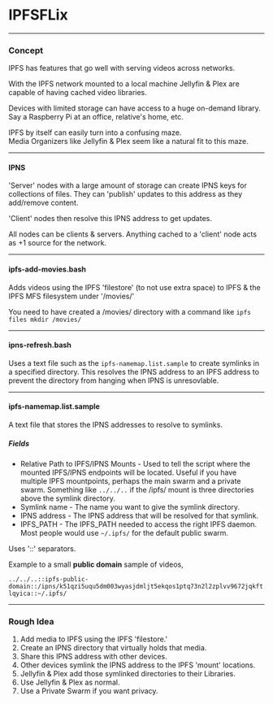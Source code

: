 # IPFSFLix

--------

### Concept

IPFS has features that go well with serving videos across networks.

With the IPFS network mounted to a local machine Jellyfin & Plex are capable of having cached video libraries.

Devices with limited storage can have access to a huge on-demand library.  Say a Raspberry Pi at an office, relative's home, etc.

IPFS by itself can easily turn into a confusing maze.  
Media Organizers like Jellyfin & Plex seem like a natural fit to this maze.


-------


#### IPNS

'Server' nodes with a large amount of storage can create IPNS keys for collections of files.  They can 'publish' updates to this address as they add/remove content.

'Client' nodes then resolve this IPNS address to get updates.

All nodes can be clients & servers.  Anything cached to a 'client' node acts as +1 source for the network.

------

#### ipfs-add-movies.bash

Adds videos using the IPFS 'filestore' (to not use extra space) to IPFS & the IPFS MFS filesystem under '/movies/'

You need to have created a /movies/ directory with a command like `ipfs files mkdir /movies/`

------

#### ipns-refresh.bash

Uses a text file such as the `ipfs-namemap.list.sample` to create symlinks in a specified directory.  This resolves the IPNS address to an IPFS address to prevent the directory from hanging when IPNS is unresovlable.  


------

#### ipfs-namemap.list.sample

A text file that stores the IPNS addresses to resolve to symlinks.

##### Fields
 - Relative Path to IPFS/IPNS Mounts - Used to tell the script where the mounted IPFS/IPNS endpoints will be located.  Useful if you have multiple IPFS mountpoints, perhaps the main swarm and a private swarm.  Something like `../../..` if the /ipfs/ mount is three directories above the symlink directory.
 - Symlink name - The name you want to give the symlink directory.
 - IPNS address - The IPNS address that will be resolved for that symlink.
 - IPFS_PATH - The IPFS_PATH needed to access the right IPFS daemon.  Most people would use `~/.ipfs/` for the default public swarm.
 
Uses '::' separators.
 
Example to a small **public domain** sample of videos,
 
`../../..::ipfs-public-domain::/ipns/k51qzi5uqu5dm003wyasjdmljt5ekqos1ptq73n2l2zplvv9672jqkftlqyica::~/.ipfs/`
 
------

### Rough Idea

 1. Add media to IPFS using the IPFS 'filestore.'
 2. Create an IPNS directory that virtually holds that media.
 3. Share this IPNS address with other devices.
 4. Other devices symlink the IPNS address to the IPFS 'mount' locations.
 5. Jellyfin & Plex add those symlinked directories to their Libraries.
 6. Use Jellyfin & Plex as normal.
 7. Use a Private Swarm if you want privacy.
